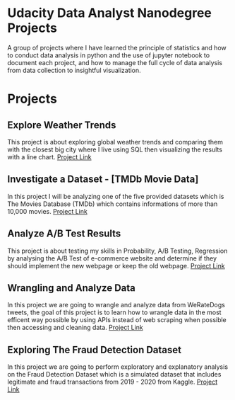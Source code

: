 # Udacity Data Analyst Nanodegree Projects
A group of projects where I have learned the principle of statistics and how to conduct data analysis in python and the use of jupyter notebook to document each project, and how to manage the full cycle of data analysis from data collection to insightful visualization.
# Projects
## Explore Weather Trends
This project is about exploring global weather trends and comparing them with the closest big city where I live using SQL then visualizing the results with a line chart.
[Project Link](https://github.com/stacks-of-data/data-analyst-nd-project1)
## Investigate a Dataset - [TMDb Movie Data]
In this project I will be analyzing one of the five provided datasets which is The Movies Database (TMDb) which contains informations of more than 10,000 movies.
[Project Link](https://github.com/stacks-of-data/data-analyst-nd-project2)
## Analyze A/B Test Results
This project is about testing my skills in Probability, A/B Testing, Regression by analysing the A/B Test of e-commerce website and determine if they should implement the new webpage or keep the old webpage.
[Project Link](https://github.com/stacks-of-data/data-analyst-nd-project3)
## Wrangling and Analyze Data
In this project we are going to wrangle and analyze data from WeRateDogs tweets, the goal of this project is to learn how to wrangle data in the most efficent way possible by using APIs instead of web scraping when possible then accessing and cleaning data.
[Project Link](https://github.com/stacks-of-data/data-analyst-nd-project4)
## Exploring The Fraud Detection Dataset
In this project we are going to perform exploratory and explanatory analysis on the Fraud Detection Dataset which is a simulated dataset that includes legitimate and fraud transactions from 2019 - 2020 from Kaggle.
[Project Link](https://github.com/stacks-of-data/data-analyst-nd-project5)
